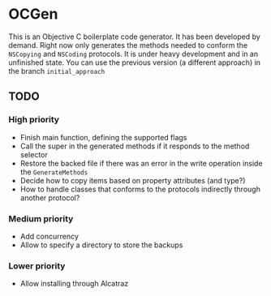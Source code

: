 # OCGen
This is an Objective C boilerplate code generator. It has been developed by demand.
Right now only generates the methods needed to conform the `NSCopying` and `NSCoding` protocols.
It is under heavy development and in an unfinished state. You can use the previous version (a different approach) in the branch `initial_approach`

## TODO
### High priority
* Finish main function, defining the supported flags
* Call the super in the generated methods if it responds to the method selector
* Restore the backed file if there was an error in the write operation inside the `GenerateMethods`
* Decide how to copy items based on property attributes (and type?)
* How to handle classes that conforms to the protocols indirectly through another protocol?

### Medium priority
* Add concurrency
* Allow to specify a directory to store the backups

### Lower priority
* Allow installing through Alcatraz
